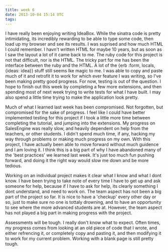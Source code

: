 ```yaml
---
title: week 6
date: 2013-10-04 15:14 UTC
tags:
---
```



I have really been enjoying writing IdeaBox. While the sinatra code is pretty intimidating, its incredibly rewarding to be able to type some code, then load up my browser and see its results. I was suprised and how much HTML I could remember. I havn't written HTML for maybe 10 years, but as soon as I saw the layout a lot of it came back to me. The ruby code for this project is not that difficult, nor is the HTML. The tricky part for me has been the interface between the ruby and the HTML. A lot of the {erb :form, locals, {ideas: idea}} stuff still seems lke magic to me. I was able to copy and paste much of it and retrofit it to work for which ever feature I was writing, so I've been making pretty good progress. For now, testing is out of the question. I hope to finish out this week by completing a few more extensions, and then spending most of next week trying to write tests for what I have built. I may also spend a little time trying to make the application look pretty.
  
Much of what I learned last week has been compromised. Not forgotten, but compromised for the sake of progress. I feel like I could have better implemented testing for this project if I took a little more time between completing the tutorial, and jumping into the extensions. My progress on SalesEngine was really slow, and heavily dependent on help from the teachers, or other students. I didn't spend much time, if any, hacking my way through problems or making much progress on my own. With this project, I have actually been able to move forward without much guidence and I am loving it. I think this is a big part of why I have abandoned many of the 'best practices' we learned last week. It's just too much fun pushing forward, and doing it the right way would slow me down and be more tedious. 

Working on an individual project makes it clear what I know and what I dont know. I have been trying to take note of every time I have to get up and ask someone for help, because if I have to ask for help, its clearly something I dont understand, and need to work on. The team aspect has not been a big part of the project so far. It is nice to have a 'checkup' every other day or so, just to make sure no one is tottaly drowning, and to have an opportunity to see where the more advanced students are at. However, the team aspect has not played a big part in making progress with the project. 

Assessments will be tough. I really don't know what to expect. Often times, my progress comes from looking at an old piece of code that I wrote, and either refrencing it, or completely copy and pasting it, and then modifying it to work for my current problem. Working with a blank page is still pretty tough.
